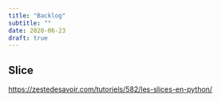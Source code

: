 ```yaml
---
title: "Backlog"
subtitle: ""
date: 2020-06-23
draft: true
---
```


## Slice

https://zestedesavoir.com/tutoriels/582/les-slices-en-python/